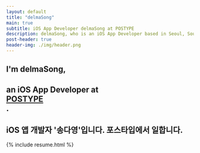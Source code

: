 ```yaml
---
layout: default
title: "delmaSong"
main: true
subtitle: iOS App Developer delmaSong at POSTYPE
description: delmaSong, who is an iOS App Developer based in Seoul, South Korea. | '송다영' iOS 앱 개발자입니다. 포스타입에서 일합니다.
post-header: true
header-img: ./img/header.png
---
```

<div class="intro-animation">
<section class="explanation">
    <h1 class="intro">
    I'm delmaSong,
    </h1>
    <h1 class="intro">an iOS App Developer at
        <div class="intro-link">
            <a class="transition" href="https://www.postype.com" target="_blank">
                POSTYPE
            </a>
            <div class="underline-mask transition"></div>
            <div class="underline"></div>
        </div>.
    </h1>
    <h2 class="intro">iOS 앱 개발자 '송다영'입니다. 포스타입에서 일합니다.</h2>
</section>
</div>
{% include resume.html %}
